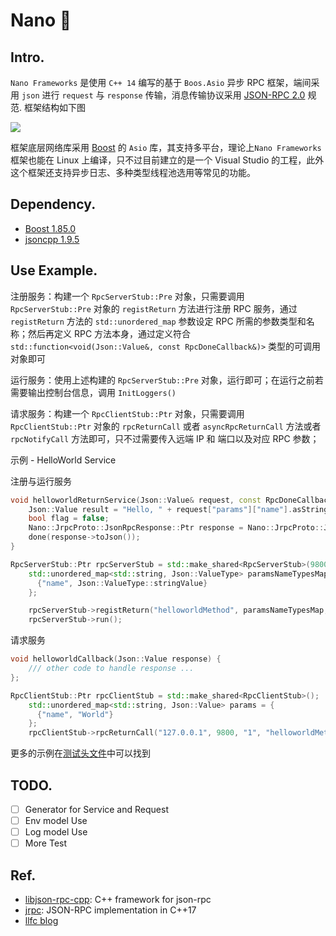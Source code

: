 # Nano 🌠

## Intro.

`Nano Frameworks` 是使用 `C++ 14` 编写的基于 `Boos.Asio` 异步 RPC 框架，端间采用 `json` 进行 `request` 与 `response` 传输，消息传输协议采用 [JSON-RPC 2.0](https://www.jsonrpc.org/specification) 规范. 框架结构如下图

![](https://observer-storage.oss-cn-chengdu.aliyuncs.com/github/Nano/nano-rpcdesign.png)

框架底层网络库采用 [Boost](https://www.boost.org/users/history/version_1_85_0.html) 的 `Asio` 库，其支持多平台，理论上`Nano Frameworks` 框架也能在 Linux 上编译，只不过目前建立的是一个 Visual Studio 的工程，此外这个框架还支持异步日志、多种类型线程池选用等常见的功能。

## Dependency.

- [Boost 1.85.0](https://www.boost.org/users/history/version_1_85_0.html)
- [jsoncpp 1.9.5](https://github.com/open-source-parsers/jsoncpp)

## Use Example.

注册服务：构建一个 `RpcServerStub::Pre` 对象，只需要调用 `RpcServerStub::Pre` 对象的 `registReturn` 方法进行注册 RPC 服务，通过 `registReturn` 方法的  `std::unordered_map` 参数设定 RPC 所需的参数类型和名称；然后再定义 RPC 方法本身，通过定义符合 `std::function<void(Json::Value&, const RpcDoneCallback&)>` 类型的可调用对象即可

运行服务：使用上述构建的 `RpcServerStub::Pre` 对象，运行即可；在运行之前若需要输出控制台信息，调用 `InitLoggers()` 

请求服务：构建一个 `RpcClientStub::Ptr` 对象，只需要调用 `RpcClientStub::Ptr` 对象的 `rpcReturnCall` 或者 `asyncRpcReturnCall` 方法或者 `rpcNotifyCall` 方法即可，只不过需要传入远端 IP 和 端口以及对应 RPC 参数；

示例 - HelloWorld Service

注册与运行服务

```C++
void helloworldReturnService(Json::Value& request, const RpcDoneCallback& done) {
	Json::Value result = "Hello, " + request["params"]["name"].asString() + "!";
	bool flag = false;
	Nano::JrpcProto::JsonRpcResponse::Ptr response = Nano::JrpcProto::JsonRpcResponse::generate(request, result, &flag);
	done(response->toJson());
}

RpcServerStub::Ptr rpcServerStub = std::make_shared<RpcServerStub>(9800);
	std::unordered_map<std::string, Json::ValueType> paramsNameTypesMap = {
	  {"name", Json::ValueType::stringValue}
	};

	rpcServerStub->registReturn("helloworldMethod", paramsNameTypesMap, helloworldReturnService);
	rpcServerStub->run();
```

请求服务

```C++
void helloworldCallback(Json::Value response) {
	/// other code to handle response ...
};

RpcClientStub::Ptr rpcClientStub = std::make_shared<RpcClientStub>();
	std::unordered_map<std::string, Json::Value> params = {
	  {"name", "World"}
	};
	rpcClientStub->rpcReturnCall("127.0.0.1", 9800, "1", "helloworldMethod", params, helloworldCallback, 3000);
```

更多的示例在[测试头文件](https://github.com/Ninokz/Nano/blob/master/Nano/test.h)中可以找到

## TODO.

- [ ] Generator for Service and Request
- [ ] Env model Use
- [ ] Log model Use
- [ ] More Test

## Ref.

- [libjson-rpc-cpp](https://github.com/cinemast/libjson-rpc-cpp): C++ framework for json-rpc
- [jrpc](https://github.com/guangqianpeng/jrpc): JSON-RPC implementation in C++17
- [llfc blog](https://www.llfc.club/category?catid=225RaiVNI8pFDD5L4m807g7ZwmF) 